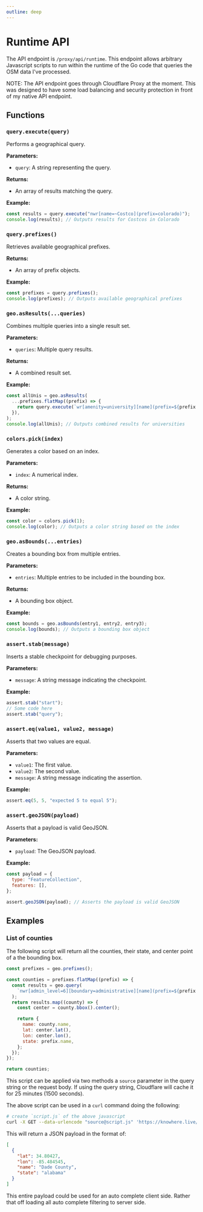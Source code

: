 ```yaml
---
outline: deep
---
```


# Runtime API

The API endpoint is `/proxy/api/runtime`. This endpoint allows arbitrary
Javascript scripts to run within the runtime of the Go code that queries the OSM
data I've processed.

NOTE: The API endpoint goes through Cloudflare Proxy at the moment. This was
designed to have some load balancing and security protection in front of my
native API endpoint.

## Functions

### `query.execute(query)`

Performs a geographical query.

**Parameters:**

- `query`: A string representing the query.

**Returns:**

- An array of results matching the query.

**Example:**

```javascript
const results = query.execute("nwr[name=~Costco](prefix=colorado)");
console.log(results); // Outputs results for Costcos in Colorado
```

### `query.prefixes()`

Retrieves available geographical prefixes.

**Returns:**

- An array of prefix objects.

**Example:**

```javascript
const prefixes = query.prefixes();
console.log(prefixes); // Outputs available geographical prefixes
```

### `geo.asResults(...queries)`

Combines multiple queries into a single result set.

**Parameters:**

- `queries`: Multiple query results.

**Returns:**

- A combined result set.

**Example:**

```javascript
const allUnis = geo.asResults(
  ...prefixes.flatMap((prefix) => {
    return query.execute(`wr[amenity=university][name](prefix=${prefix.name})`);
  }),
);
console.log(allUnis); // Outputs combined results for universities
```

### `colors.pick(index)`

Generates a color based on an index.

**Parameters:**

- `index`: A numerical index.

**Returns:**

- A color string.

**Example:**

```javascript
const color = colors.pick(1);
console.log(color); // Outputs a color string based on the index
```

### `geo.asBounds(...entries)`

Creates a bounding box from multiple entries.

**Parameters:**

- `entries`: Multiple entries to be included in the bounding box.

**Returns:**

- A bounding box object.

**Example:**

```javascript
const bounds = geo.asBounds(entry1, entry2, entry3);
console.log(bounds); // Outputs a bounding box object
```

### `assert.stab(message)`

Inserts a stable checkpoint for debugging purposes.

**Parameters:**

- `message`: A string message indicating the checkpoint.

**Example:**

```javascript
assert.stab("start");
// Some code here
assert.stab("query");
```

### `assert.eq(value1, value2, message)`

Asserts that two values are equal.

**Parameters:**

- `value1`: The first value.
- `value2`: The second value.
- `message`: A string message indicating the assertion.

**Example:**

```javascript
assert.eq(5, 5, "expected 5 to equal 5");
```

### `assert.geoJSON(payload)`

Asserts that a payload is valid GeoJSON.

**Parameters:**

- `payload`: The GeoJSON payload.

**Example:**

```javascript
const payload = {
  type: "FeatureCollection",
  features: [],
};

assert.geoJSON(payload); // Asserts the payload is valid GeoJSON
```

## Examples

### List of counties

The following script will return all the counties, their state, and center point
of a the bounding box.

```javascript
const prefixes = geo.prefixes();

const counties = prefixes.flatMap((prefix) => {
  const results = geo.query(
    `nwr[admin_level=6][boundary=administrative][name](prefix=${prefix.name})`,
  );
  return results.map((county) => {
    const center = county.bbox().center();

    return {
      name: county.name,
      lat: center.lat(),
      lon: center.lon(),
      state: prefix.name,
    };
  });
});

return counties;
```

This script can be applied via two methods a `source` parameter in the query
string or the request body. If using the query string, Cloudflare will cache it
for 25 minutes (1500 seconds).

The above script can be used in a `curl` command doing the following:

```bash
# create `script.js` of the above javascript
curl -X GET --data-urlencode "source@script.js" 'https://knowhere.live/proxy/api/runtime'
```

This will return a JSON payload in the format of:

```json
[
  {
    "lat": 34.80427,
    "lon": -85.484545,
    "name": "Dade County",
    "state": "alabama"
  }
]
```

This entire payload could be used for an auto complete client side. Rather that
off loading all auto complete filtering to server side.
